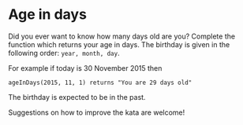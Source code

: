 # Age in days

Did you ever want to know how many days old are you? Complete the function which returns your age in days. The birthday is given in the following order: `year, month, day`.

For example if today is 30 November 2015 then
```
ageInDays(2015, 11, 1) returns "You are 29 days old"
```
The birthday is expected to be in the past.

Suggestions on how to improve the kata are welcome!
